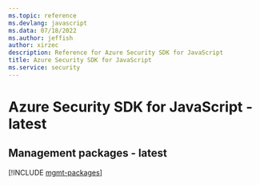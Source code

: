 ```yaml
---
ms.topic: reference
ms.devlang: javascript
ms.data: 07/18/2022
ms.author: jeffish
author: xirzec
description: Reference for Azure Security SDK for JavaScript
title: Azure Security SDK for JavaScript
ms.service: security
---
```

# Azure Security SDK for JavaScript - latest

## Management packages - latest
[!INCLUDE [mgmt-packages](security-mgmt-index.md)]

